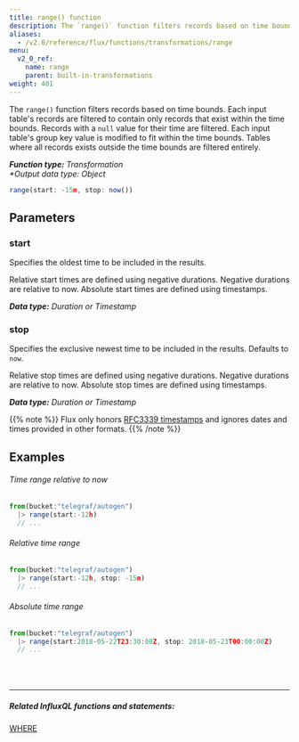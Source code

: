 ```yaml
---
title: range() function
description: The `range()` function filters records based on time bounds.
aliases:
  - /v2.0/reference/flux/functions/transformations/range
menu:
  v2_0_ref:
    name: range
    parent: built-in-transformations
weight: 401
---
```


The `range()` function filters records based on time bounds.
Each input table's records are filtered to contain only records that exist within the time bounds.
Records with a `null` value for their time are filtered.
Each input table's group key value is modified to fit within the time bounds.
Tables where all records exists outside the time bounds are filtered entirely.

_**Function type:** Transformation_  
_**Output data type:* Object_

```js
range(start: -15m, stop: now())
```

## Parameters

### start
Specifies the oldest time to be included in the results.

Relative start times are defined using negative durations.
Negative durations are relative to now.
Absolute start times are defined using timestamps.

_**Data type:** Duration or Timestamp_

### stop
Specifies the exclusive newest time to be included in the results. Defaults to `now`.

Relative stop times are defined using negative durations.
Negative durations are relative to now.
Absolute stop times are defined using timestamps.

_**Data type:** Duration or Timestamp_

{{% note %}}
Flux only honors [RFC3339 timestamps](/v2.0/reference/flux/language/types#timestamp-format)
and ignores dates and times provided in other formats.
{{% /note %}}

## Examples

###### Time range relative to now
```js
from(bucket:"telegraf/autogen")
  |> range(start:-12h)
  // ...
```

###### Relative time range
```js
from(bucket:"telegraf/autogen")
  |> range(start:-12h, stop: -15m)
  // ...
```

###### Absolute time range
```js
from(bucket:"telegraf/autogen")
  |> range(start:2018-05-22T23:30:00Z, stop: 2018-05-23T00:00:00Z)
  // ...
```

<hr style="margin-top:4rem"/>

##### Related InfluxQL functions and statements:
[WHERE](https://docs.influxdata.com/influxdb/latest/query_language/data_exploration/#the-where-clause)  
